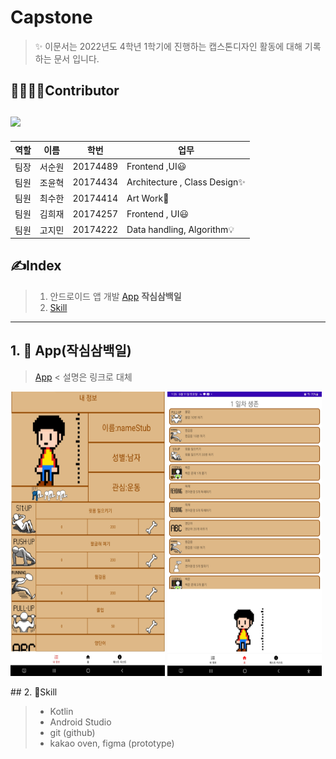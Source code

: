 
Capstone
===

> ✨ 이문서는 2022년도 4학년 1학기에 진행하는 캡스톤디자인 활동에 대해 기록하는 문서 입니다.


👨‍👨‍👧‍👦Contributor  
<br>
<a href="https://github.com/Aierse/Capstone4_1/graphs/contributors">
  <img src="https://contrib.rocks/image?repo=Aierse/Capstone4_1" />
</a>
---
|역할|이름|학번|업무|
|--|--|--|--|
|팀장|서순원|20174489| Frontend ,UI😃 |
|팀원|조윤혁|20174434| Architecture , Class Design✨ |
|팀원|최수한|20174414| Art Work🎨 |
|팀원|김희재|20174257| Frontend , UI😃 |
|팀원|고지민|20174222| Data handling, Algorithm💡 |


## ✍️Index

> 1. 안드로이드 앱 개발 [App](https://verdant-result-e1b.notion.site/83b388037b7343be88a792b7d06983fe) **작심삼백일**
> 2. [Skill](#Skill)
----
## 1. 📱 App(작심삼백일)

> 
> [App](https://accessible-supernova-c7a.notion.site/0864fc310bab42aea3b11ebb5b238c8f) < 설명은 링크로 대체
<p>
    <img src="img/sample_img2.png" width="49%" height="455">
    <img src="img/sample_img1.png" width="49%" height="455">
</p>
## 2. 📖Skill

> * Kotlin
> * Android Studio
> * git (github)
> * kakao oven, figma (prototype)
> 
